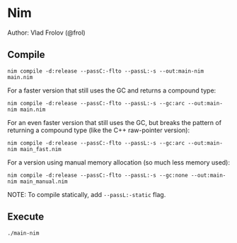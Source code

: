 # Nim

Author: Vlad Frolov (@frol)

## Compile

```
nim compile -d:release --passC:-flto --passL:-s --out:main-nim main.nim
```

For a faster version that still uses the GC and returns a compound type:

```
nim compile -d:release --passC:-flto --passL:-s --gc:arc --out:main-nim main.nim
```

For an even faster version that still uses the GC, but breaks the pattern of returning a compound type (like the C++ raw-pointer version):

```
nim compile -d:release --passC:-flto --passL:-s --gc:arc --out:main-nim main_fast.nim
```

For a version using manual memory allocation (so much less memory used):

```
nim compile -d:release --passC:-flto --passL:-s --gc:none --out:main-nim main_manual.nim
```

NOTE: To compile statically, add `--passL:-static` flag.

## Execute

```
./main-nim
```
